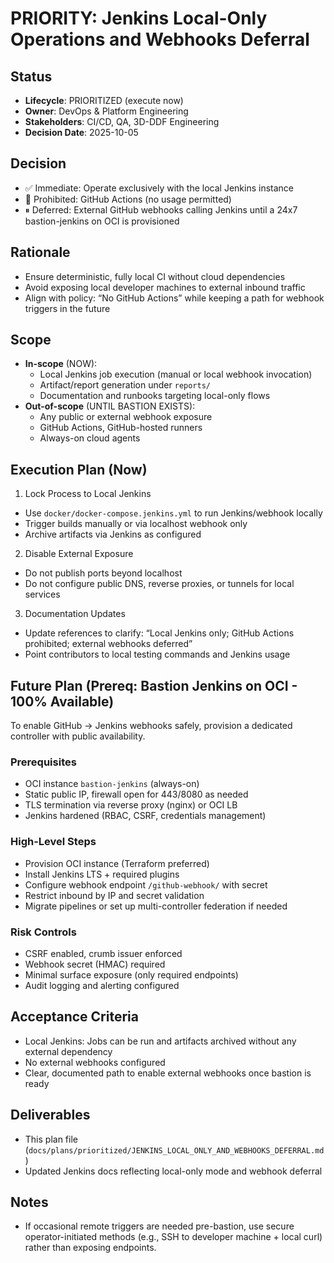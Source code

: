 # PRIORITY: Jenkins Local-Only Operations and Webhooks Deferral

## Status
- **Lifecycle**: PRIORITIZED (execute now)
- **Owner**: DevOps & Platform Engineering
- **Stakeholders**: CI/CD, QA, 3D-DDF Engineering
- **Decision Date**: 2025-10-05

## Decision
- ✅ Immediate: Operate exclusively with the local Jenkins instance
- 🚫 Prohibited: GitHub Actions (no usage permitted)
- ⏸ Deferred: External GitHub webhooks calling Jenkins until a 24x7 bastion-jenkins on OCI is provisioned

## Rationale
- Ensure deterministic, fully local CI without cloud dependencies
- Avoid exposing local developer machines to external inbound traffic
- Align with policy: “No GitHub Actions” while keeping a path for webhook triggers in the future

## Scope
- **In-scope** (NOW):
  - Local Jenkins job execution (manual or local webhook invocation)
  - Artifact/report generation under `reports/`
  - Documentation and runbooks targeting local-only flows
- **Out-of-scope** (UNTIL BASTION EXISTS):
  - Any public or external webhook exposure
  - GitHub Actions, GitHub-hosted runners
  - Always-on cloud agents

## Execution Plan (Now)
1) Lock Process to Local Jenkins
- Use `docker/docker-compose.jenkins.yml` to run Jenkins/webhook locally
- Trigger builds manually or via localhost webhook only
- Archive artifacts via Jenkins as configured

2) Disable External Exposure
- Do not publish ports beyond localhost
- Do not configure public DNS, reverse proxies, or tunnels for local services

3) Documentation Updates
- Update references to clarify: “Local Jenkins only; GitHub Actions prohibited; external webhooks deferred”
- Point contributors to local testing commands and Jenkins usage

## Future Plan (Prereq: Bastion Jenkins on OCI - 100% Available)
To enable GitHub → Jenkins webhooks safely, provision a dedicated controller with public availability.

### Prerequisites
- OCI instance `bastion-jenkins` (always-on)
- Static public IP, firewall open for 443/8080 as needed
- TLS termination via reverse proxy (nginx) or OCI LB
- Jenkins hardened (RBAC, CSRF, credentials management)

### High-Level Steps
- Provision OCI instance (Terraform preferred)
- Install Jenkins LTS + required plugins
- Configure webhook endpoint `/github-webhook/` with secret
- Restrict inbound by IP and secret validation
- Migrate pipelines or set up multi-controller federation if needed

### Risk Controls
- CSRF enabled, crumb issuer enforced
- Webhook secret (HMAC) required
- Minimal surface exposure (only required endpoints)
- Audit logging and alerting configured

## Acceptance Criteria
- Local Jenkins: Jobs can be run and artifacts archived without any external dependency
- No external webhooks configured
- Clear, documented path to enable external webhooks once bastion is ready

## Deliverables
- This plan file (`docs/plans/prioritized/JENKINS_LOCAL_ONLY_AND_WEBHOOKS_DEFERRAL.md`)
- Updated Jenkins docs reflecting local-only mode and webhook deferral

## Notes
- If occasional remote triggers are needed pre-bastion, use secure operator-initiated methods (e.g., SSH to developer machine + local curl) rather than exposing endpoints.
